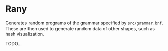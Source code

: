 # Rany

Generates random programs of the grammar specified by `src/grammar.bnf`.
These are then used to generate random data of other shapes, such as hash
visualization.

TODO...
